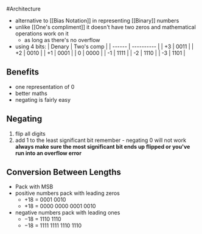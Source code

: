 #Architecture
- alternative to [[Bias Notation]] in representing [[Binary]] numbers
- unlike [[One's compliment]] it doesn't have two zeros and mathematical operations work on it
	- as long as there's no overflow
- using 4 bits:
| Denary | Two's comp |
| ------ | ---------- |
| +3     | 0011       |
| +2     | 0010       |
| +1     | 0001       |
| 0      | 0000       |
| -1     | 1111       |
| -2     | 1110       |
| -3     | 1101           |
## Benefits
- one representation of 0
- better maths
- negating is fairly easy
## Negating
1. flip all digits
2. add 1 to the least significant bit
	remember - negating 0 will not work
	**always make sure the most significant bit ends up flipped or you've run into an overflow error**
## Conversion Between Lengths
- Pack with MSB
- positive numbers pack with leading zeros
	- +18 =                     0001 0010
	- +18 = 0000 0000 0001 0010
- negative numbers pack with leading ones
	- −18 =                1110 1110
	- −18 = 1111 1111 1110 1110
